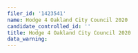 ```yaml
---
filer_id: '1423541'
name: Hodge 4 Oakland City Council 2020
candidate_controlled_id: ''
title: Hodge 4 Oakland City Council 2020
data_warning: 
---
```

